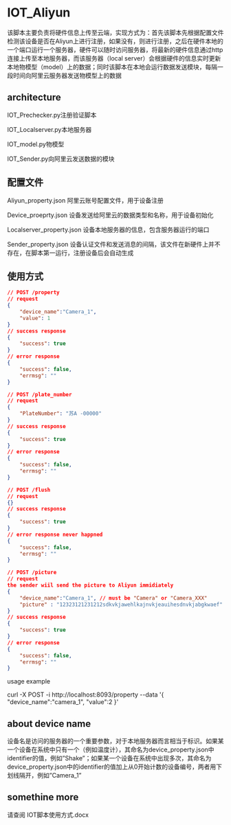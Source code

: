 # IOT_Aliyun

该脚本主要负责将硬件信息上传至云端，实现方式为：首先该脚本先根据配置文件检测该设备是否在Aliyun上进行注册，如果没有，则进行注册，之后在硬件本地的一个端口运行一个服务器，硬件可以随时访问服务器，将最新的硬件信息通过http连接上传至本地服务器，而该服务器（local server）会根据硬件的信息实时更新本地物模型（model）上的数据；同时该脚本在本地会运行数据发送模块，每隔一段时间向阿里云服务器发送物模型上的数据

## architecture
IOT_Prechecker.py注册验证脚本

IOT_Localserver.py本地服务器

IOT_model.py物模型

IOT_Sender.py向阿里云发送数据的模块

## 配置文件
Aliyun_property.json 阿里云账号配置文件，用于设备注册

Device_proeprty.json 设备发送给阿里云的数据类型和名称，用于设备初始化

Localserver_property.json 设备本地服务器的信息，包含服务器运行的端口

Sender_property.json 设备认证文件和发送消息的间隔，该文件在新硬件上并不存在，在脚本第一运行，注册设备后会自动生成

## 使用方式

```json
// POST /property
// request
{
    "device_name":"Camera_1",
    "value": 1
}
// success response
{
    "success": true
}
// error response 
{
    "success": false,
    "errmsg": ""
}

// POST /plate_number
// request
{
    "PlateNumber": "苏A -00000"
}
// success response
{
    "success": true
}
// error response 
{
    "success": false,
    "errmsg": ""
}

// POST /flush
// request
{}
// success response
{
    "success": true
}
// error response never happned
{
    "success": false,
    "errmsg": ""
}

// POST /picture
// request
the sender wiil send the picture to Aliyun immidiately
{
    "device_name":"Camera_1", // must be "Camera" or "Camera_XXX" 
    "picture" : "12323121231212sdkvkjawehlkajnvkjeauihesdnvkjabgkwaef" // base64 string
}
// success response
{
    "success": true
}
// error response 
{
    "success": false,
    "errmsg": ""
}
```
usage example

curl -X POST -i http://localhost:8093/property --data '{
    "device_name":"camera_1",
    "value":2
}'


## about device name

设备名是访问的服务器的一个重要参数，对于本地服务器而言相当于标识。如果某一个设备在系统中只有一个（例如温度计），其命名为device_property.json中identifier的值，例如”Shake”；如果某一个设备在系统中出现多次，其命名为device_property.json中的identifier的值加上从0开始计数的设备编号，两者用下划线隔开，例如”Camera_1”

## somethine more
请查阅 IOT脚本使用方式.docx
